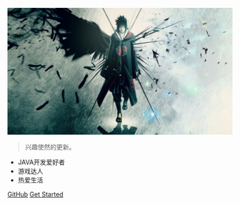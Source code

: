 ![logo](_media/logo.svg)

<!-- # docsify <small>3.5</small> -->

> 兴趣使然的更新。

- JAVA开发爱好者
- 游戏达人
- 热爱生活

[GitHub](https://github.com/flankx/flankx.github.io)
[Get Started](/README.md)